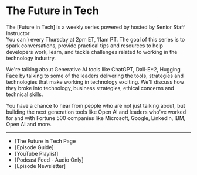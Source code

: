 # The Future in Tech

  
The [Future in Tech]  is a weekly series powered by   hosted by Senior Staff Instructor   
You can ) every Thursday at 2pm ET, 11am PT. The goal of this series is to spark conversations, provide practical tips and resources to help developers work, learn, and tackle challenges related to working in the technology industry.  
     
We're talking about Generative AI tools like ChatGPT, Dall-E*2, Hugging Face by talking to some of the leaders delivering the tools, strategies and technologies that make working in technology exciting. We'll discuss how they broke into technology, business strategies, ethical concerns and technical skills.

You have a chance to hear from people who are not just talking about, but building the next generation tools like Open AI and leaders who've worked for and with Fortune 500 companies like Microsoft, Google, LinkedIn,  IBM,  Open AI and more.   
   
---
 - [The Future in Tech Page
- [Episode Guide]   
- [YouTube Playlist] 
- [Podcast Feed - Audio Only]   
- [Episode Newsletter]   
   
